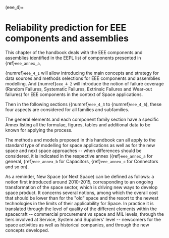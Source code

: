(eee_4)=
# Reliability prediction for EEE components and assemblies

This chapter of the handbook deals with the EEE components and assemblies identified in the EEPL list of components presented in {ref}`eee_annex_a`,

{numref}`eee_4_1` will allow introducing the main concepts and strategy for data sources and methods selections for EEE components and assemblies modelling. And {numref}`eee_4_2` will introduce the notion of failure coverage (Random Failures, Systematic Failures, Extrinsic Failures and Wear-out failures) for EEE components in the context of Space applications.

Then in the following sections ({numref}`eee_4_3` to {numref}`eee_4_6`), these four aspects are considered for all families and subfamilies.

The general elements and each component family section have a specific Annex listing all the formulae, figures, tables and additional data to be known for applying the process.

The methods and models proposed in this handbook can all apply to the standard type of modelling for space applications as well as for the new space and next space approaches -- when differences should be considered, it is indicated in the respective annex ({ref}`eee_annex_a` for general, {ref}`eee_annex_b` for Capacitors, {ref}`eee_annex_c` for Connectors and so on).

As a reminder, New Space (or Next Space) can be defined as follows: a notion first introduced around 2010-2015, corresponding to an ongoing transformation of the space sector, which is driving new ways to develop space product. It concerns several notions, among which the overall cost that should be lower than for the "old" space and the resort to the newest technologies in the limits of their applicability for Space. In practice it is translated through the level of quality of the different elements within the spacecraft -- commercial procurement vs space and MIL levels, through the tiers involved at Service, System and Suppliers' level -- newcomers for the space activities as well as historical companies, and through the new concepts developed.